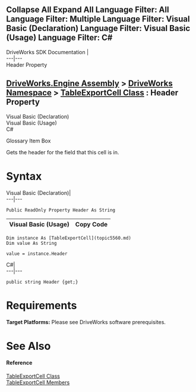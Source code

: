 Collapse All Expand All Language Filter: All  Language Filter: Multiple  Language Filter: Visual Basic (Declaration) Language Filter: Visual Basic (Usage) Language Filter: C#  
---  
DriveWorks SDK Documentation  |   
---|---  
Header Property   
  
[DriveWorks.Engine Assembly](topic2156.md) > [DriveWorks Namespace](topic2159.md) > [TableExportCell Class](topic5560.md) : Header Property  
---  
  
Visual Basic (Declaration)    
Visual Basic (Usage)    
C# 

Glossary Item Box

Gets the header for the field that this cell is in. 

# Syntax

Visual Basic (Declaration)|   
---|---  
      
    
    Public ReadOnly Property Header As String  
  
Visual Basic (Usage)| Copy Code  
---|---  
      
    
    Dim instance As [TableExportCell](topic5560.md)
    Dim value As String
     
    value = instance.Header  
  
C#|   
---|---  
      
    
    public string Header {get;}  
  
# Requirements

**Target Platforms:** Please see DriveWorks software prerequisites.

# See Also

#### Reference

[TableExportCell Class](topic5560.md)   
[TableExportCell Members](topic5561.md)



